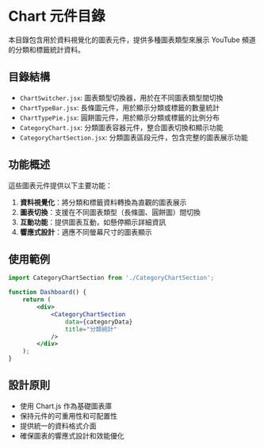 # Chart 元件目錄

本目錄包含用於資料視覺化的圖表元件，提供多種圖表類型來展示 YouTube 頻道的分類和標籤統計資料。

## 目錄結構

- `ChartSwitcher.jsx`: 圖表類型切換器，用於在不同圖表類型間切換
- `ChartTypeBar.jsx`: 長條圖元件，用於顯示分類或標籤的數量統計
- `ChartTypePie.jsx`: 圓餅圖元件，用於顯示分類或標籤的比例分布
- `CategoryChart.jsx`: 分類圖表容器元件，整合圖表切換和顯示功能
- `CategoryChartSection.jsx`: 分類圖表區段元件，包含完整的圖表展示功能

## 功能概述

這些圖表元件提供以下主要功能：

1. **資料視覺化**：將分類和標籤資料轉換為直觀的圖表展示
2. **圖表切換**：支援在不同圖表類型（長條圖、圓餅圖）間切換
3. **互動功能**：提供圖表互動，如懸停顯示詳細資訊
4. **響應式設計**：適應不同螢幕尺寸的圖表顯示

## 使用範例

```jsx
import CategoryChartSection from './CategoryChartSection';

function Dashboard() {
    return (
        <div>
            <CategoryChartSection
                data={categoryData}
                title="分類統計"
            />
        </div>
    );
}
```

## 設計原則

- 使用 Chart.js 作為基礎圖表庫
- 保持元件的可重用性和可配置性
- 提供統一的資料格式介面
- 確保圖表的響應式設計和效能優化